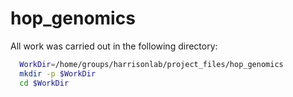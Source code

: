 # hop_genomics


All work was carried out in the following directory:

```bash
  WorkDir=/home/groups/harrisonlab/project_files/hop_genomics
  mkdir -p $WorkDir
  cd $WorkDir
```
